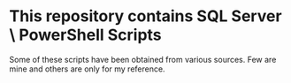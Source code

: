 # This repository contains SQL Server \ PowerShell Scripts

Some of these scripts have been obtained from various sources. 
Few are mine and others are only for my reference. 
